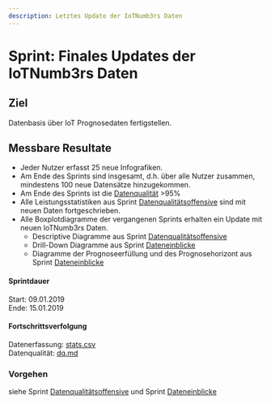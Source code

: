 ```yaml
---
description: Letztes Update der IoTNumb3rs Daten
---
```


# Sprint: Finales Updates der IoTNumb3rs Daten

## Ziel

Datenbasis über IoT Prognosedaten fertigstellen.

## Messbare Resultate

* Jeder Nutzer erfasst 25 neue Infografiken.
* Am Ende des Sprints sind insgesamt, d.h. über alle Nutzer zusammen, mindestens 100 neue Datensätze hinzugekommen.
* Am Ende des Sprints ist die [Datenqualität](https://github.com/cdeck3r/IoTNumb3rs/blob/iotdata/dq.md) >95%
* Alle Leistungsstatistiken aus Sprint [Datenqualitätsoffensive](sprint-datenqualitaetsoffensive.md) sind mit neuen Daten fortgeschrieben.
* Alle Boxplotdiagramme der vergangenen Sprints erhalten ein Update mit neuen IoTNumb3rs Daten.
    * Descriptive Diagramme aus Sprint [Datenqualitätsoffensive](sprint-datenqualitaetsoffensive.md)  
    * Drill-Down Diagramme aus Sprint [Dateneinblicke](sprint-dateneinblicke.md) 
    * Diagramme der Prognoseerfüllung und des Prognosehorizont aus Sprint [Dateneinblicke](sprint-dateneinblicke.md) 

#### Sprintdauer

Start: 09.01.2019  
Ende: 15.01.2019

#### Fortschrittsverfolgung

Datenerfassung: [stats.csv](https://github.com/cdeck3r/IoTNumb3rs/blob/iotdata/stats.csv)  
Datenqualität: [dq.md](https://github.com/cdeck3r/IoTNumb3rs/blob/iotdata/dq.md)

### Vorgehen

siehe Sprint [Datenqualitätsoffensive](sprint-datenqualitaetsoffensive.md) und Sprint [Dateneinblicke](sprint-dateneinblicke.md) 

